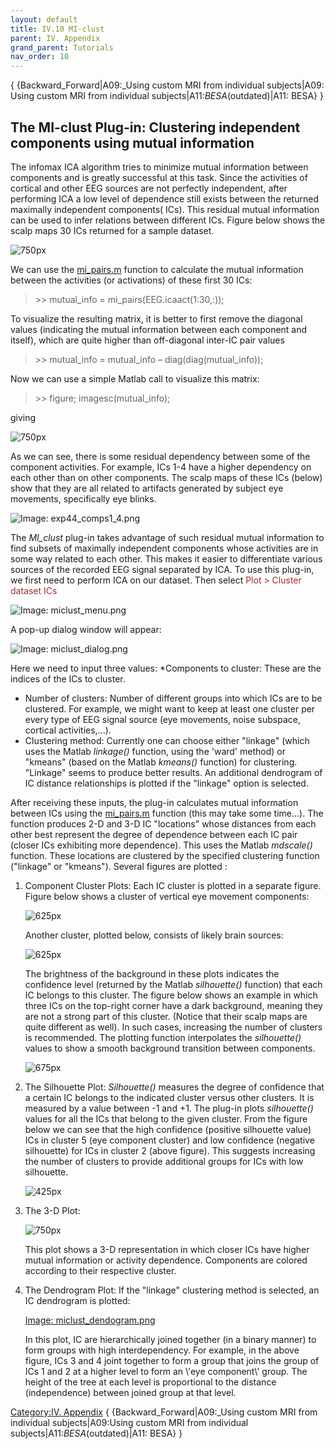 ```yaml
---
layout: default
title: IV.10 MI-clust
parent: IV. Appendix
grand_parent: Tutorials
nav_order: 10
---
```


{ {Backward_Forward\|A09:_Using custom MRI from individual
subjects\|A09: Using custom MRI from individual
subjects\|A11:_BESA_(outdated)\|A11: BESA} }

The MI-clust Plug-in: Clustering independent components using mutual information
--------------------------------------------------------------------------------

The infomax ICA algorithm tries to minimize mutual information between
components and is greatly successful at this task. Since the activities
of cortical and other EEG sources are not perfectly independent, after
performing ICA a low level of dependence still exists between the
returned maximally independent components( ICs). This residual mutual
information can be used to infer relations between different ICs. Figure
below shows the scalp maps 30 ICs returned for a sample dataset.


![750px](/assets/images/_exp44_30_comps.png)


We can use the [mi_pairs.m](http://sccn.ucsd.edu/eeglab/locatefile.php?file=mi_pairs.m) function to calculate the mutual
information between the activities (or activations) of these first 30
ICs:

> \>\> mutual_info = mi_pairs(EEG.icaact(1:30,:));


To visualize the resulting matrix, it is better to first remove the
diagonal values (indicating the mutual information between each
component and itself), which are quite higher than off-diagonal inter-IC
pair values

> \>\> mutual_info = mutual_info – diag(diag(mutual_info));


Now we can use a simple Matlab call to visualize this matrix:

> \>\> figure; imagesc(mutual_info);


giving


![750px](/assets/images/_exp44_mutual_info.png)



As we can see, there is some residual dependency between some of the
component activities. For example, ICs 1-4 have a higher dependency on
each other than on other components. The scalp maps of these ICs (below)
show that they are all related to artifacts generated by subject eye
movements, specifically eye blinks.


![Image: exp44_comps1_4.png](/assets/images/_exp44_comps1_4.png)



The *MI_clust* plug-in takes advantage of such residual mutual
information to find subsets of maximally independent components whose
activities are in some way related to each other. This makes it easier
to differentiate various sources of the recorded EEG signal separated by
ICA. To use this plug-in, we first need to perform ICA on our dataset.
Then select <font color=brown>Plot \> Cluster dataset ICs</font>


![Image: miclust_menu.png](/assets/images/_miclust_menu.png)



A pop-up dialog window will appear:


![Image: miclust_dialog.png](/assets/images/_miclust_dialog.png)



Here we need to input three values:
\*Components to cluster: These are the indices of the ICs to cluster.

-   Number of clusters: Number of different groups into which ICs are to
    be clustered. For example, we might want to keep at least one
    cluster per every type of EEG signal source (eye movements, noise
    subspace, cortical activities,...).
-   Clustering method: Currently one can choose either "linkage" (which
    uses the Matlab *linkage()* function, using the 'ward' method) or
    "kmeans" (based on the Matlab *kmeans()* function) for clustering.
    "Linkage" seems to produce better results. An additional dendrogram
    of IC distance relationships is plotted if the "linkage" option is
    selected.


After receiving these inputs, the plug-in calculates mutual information
between ICs using the [mi_pairs.m](http://sccn.ucsd.edu/eeglab/locatefile.php?file=mi_pairs.m) function (this may take
some time...). The function produces 2-D and 3-D IC "locations" whose
distances from each other best represent the degree of dependence
between each IC pair (closer ICs exhibiting more dependence). This uses
the Matlab *mdscale()* function. These locations are clustered by the
specified clustering function ("linkage" or "kmeans"). Several figures
are plotted :


1.  Component Cluster Plots:
    Each IC cluster is plotted in a separate figure. Figure below shows
    a cluster of vertical eye movement components:


    ![625px](/assets/images/_eye_comp_cluster.png)



    Another cluster, plotted below, consists of likely brain sources:


    ![625px](/assets/images/_brain1_comp_cluster.png)



    The brightness of the background in these plots indicates the
    confidence level (returned by the Matlab *silhouette()* function)
    that each IC belongs to this cluster. The figure below shows an
    example in which three ICs on the top-right corner have a dark
    background, meaning they are not a strong part of this cluster.
    (Notice that their scalp maps are quite different as well). In such
    cases, increasing the number of clusters is recommended. The
    plotting function interpolates the *silhouette()* values to show a
    smooth background transition between components.



    ![675px](/assets/images/_background_example_comp_cluster.png)




2.  The Silhouette Plot:
    *Silhouette()* measures the degree of confidence that a certain IC
    belongs to the indicated cluster versus other clusters. It is
    measured by a value between -1 and +1. The plug-in plots
    *silhouette()* values for all the ICs that belong to the given
    cluster. From the figure below we can see that the high confidence
    (positive silhouette value) ICs in cluster 5 (eye component cluster)
    and low confidence (negative silhouette) for ICs in cluster 2 (above
    figure). This suggests increasing the number of clusters to provide
    additional groups for ICs with low silhouette.


    ![425px](/assets/images/_miclust_silh.png)



3.  The 3-D Plot:

    ![750px](/assets/images/_3d_comp_cluster.png)



    This plot shows a 3-D representation in which closer ICs have higher
    mutual information or activity dependence. Components are colored
    according to their respective cluster.

4.  The Dendrogram Plot:
    If the "linkage" clustering method is selected, an IC dendrogram is
    plotted:


    [Image:
    miclust_dendogram.png](/assets/images/_miclust_dendogram.png)



    In this plot, IC are hierarchically joined together (in a binary
    manner) to form groups with high interdependency. For example, in
    the above figure, ICs 3 and 4 joint together to form a group that
    joins the group of ICs 1 and 2 at a higher level to form an \\'eye
    component\\' group. The height of the tree at each level is
    proportional to the distance (independence) between joined group at
    that level.

[Category:IV. Appendix](/Category:IV._Appendix "wikilink") {
{Backward_Forward\|A09:_Using custom MRI from individual
subjects\|A09:Using custom MRI from individual
subjects\|A11:_BESA_(outdated)\|A11: BESA} }
